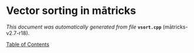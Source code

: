 
# Vector sorting in mātricks
_This document was automatically generated from file_ **`vsort.cpp`** (mātricks-v2.7-r18).


[Table of Contents](README.md)
